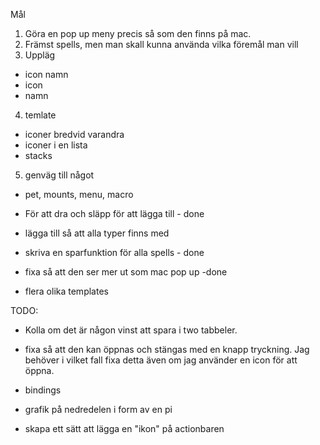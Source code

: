 Mål

1. Göra en pop up meny precis så som den finns på mac.
2. Främst spells, men man skall kunna använda vilka föremål man vill
3. Uppläg
  - icon namn
  - icon
  - namn
4. temlate
  - iconer bredvid varandra
  - iconer i en lista
  - stacks

5. genväg till något
  - pet, mounts, menu, macro

- För att dra och släpp för att lägga till - done
- lägga till så att alla typer finns med
- skriva en sparfunktion för alla spells - done
- fixa så att den ser mer ut som mac pop up -done
- flera olika templates


TODO:
- Kolla om det är någon vinst att spara i two tabbeler.

- fixa så att den kan öppnas och stängas med en knapp tryckning. Jag behöver i vilket fall fixa detta även om jag använder en icon för att öppna.

- bindings

- grafik på nedredelen i form av en pi

- skapa ett sätt att lägga en "ikon" på actionbaren

